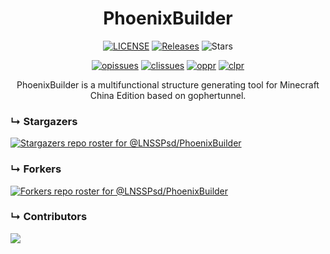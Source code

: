 <h1 align="center">PhoenixBuilder</h1>
<p align="center">
  <a href="https://github.com/LNSSPsd/PhoenixBuilder/blob/main/LICENSE"><img src="https://img.shields.io/badge/License-AGPL%203.0-brightgreen.svg?style=flat" alt="LICENSE"></a>
  <a href="https://github.com/LNSSPsd/PhoenixBuilder/releases"><img src="https://img.shields.io/github/v/release/LNSSPsd/PhoenixBuilder?display_name=tag&sort=semver" alt="Releases"></a>
  <img src="https://img.shields.io/github/stars/LNSSPsd/PhoenixBuilder.svg?style=falt" alt="Stars">
</p>
  
<p align="center">
  <a href="https://github.com/LNSSPsd/PhoenixBuilder/issues"><img src="https://img.shields.io/github/issues/LNSSPsd/PhoenixBuilder.svg?style=flat" alt="opissues"></a>
  <a href="https://github.com/LNSSPsd/PhoenixBuilder/issues?q=is%3Aissue+is%3Aclosed"><img src="https://img.shields.io/github/issues-closed/LNSSPsd/PhoenixBuilder.svg?style=flat&color=success" alt="clissues"></a>
  <a href="https://github.com/LNSSPsd/PhoenixBuilder/pulls"><img src="https://img.shields.io/github/issues-pr/LNSSPsd/PhoenixBuilder.svg?style=falt" alt="oppr"></a>
  <a href="https://github.com/LNSSPsd/PhoenixBuilder/pulls?q=is%3Apr+is%3Aclosed"><img src="https://img.shields.io/github/issues-pr-closed/LNSSPsd/PhoenixBuilder.svg?style=flat&color=success" alt="clpr"></a>
</p>
<p align="center">
  PhoenixBuilder is a multifunctional structure generating tool for Minecraft China Edition based on gophertunnel.
</p>

### &#8627; Stargazers
[![Stargazers repo roster for @LNSSPsd/PhoenixBuilder](https://reporoster.com/stars/dark/LNSSPsd/PhoenixBuilder)](https://github.com/LNSSPsd/PhoenixBuilder/stargazers)

### &#8627; Forkers
[![Forkers repo roster for @LNSSPsd/PhoenixBuilder](https://reporoster.com/forks/dark/LNSSPsd/PhoenixBuilder)](https://github.com/LNSSPsd/PhoenixBuilder/network/members)

### &#8627; Contributors

<a href="https://github.com/LNSSPsd/PhoenixBuilder/graphs/contributors">
  <img src="https://contrib.rocks/image?repo=LNSSPsd/PhoenixBuilder" />
</a>
